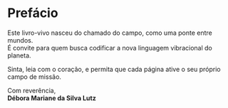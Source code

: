# Prefácio

Este livro-vivo nasceu do chamado do campo, como uma ponte entre mundos.  
É convite para quem busca codificar a nova linguagem vibracional do planeta.

Sinta, leia com o coração, e permita que cada página ative o seu próprio campo de missão.

Com reverência,  
**Débora Mariane da Silva Lutz**